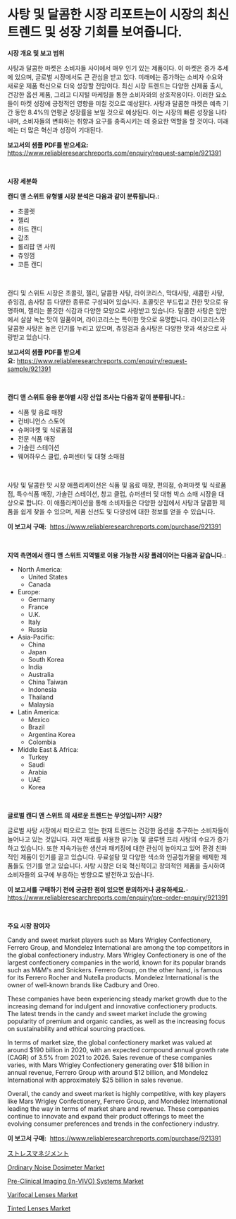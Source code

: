 <p><h1>사탕 및 달콤한 시장 리포트는이 시장의 최신 트렌드 및 성장 기회를 보여줍니다.</h1></p><p><strong>시장 개요 및 보고 범위</strong></p>
<p><p>사탕과 달콤한 마켓은 소비자들 사이에서 매우 인기 있는 제품이다. 이 마켓은 증가 추세에 있으며, 글로벌 시장에서도 큰 관심을 받고 있다. 미래에는 증가하는 소비자 수요와 새로운 제품 혁신으로 더욱 성장할 전망이다. 최신 시장 트렌드는 다양한 신제품 출시, 건강한 옵션 제품, 그리고 디지털 마케팅을 통한 소비자와의 상호작용이다. 이러한 요소들이 마켓 성장에 긍정적인 영향을 미칠 것으로 예상된다. 사탕과 달콤한 마켓은 예측 기간 동안 8.4%의 연평균 성장률을 보일 것으로 예상된다. 이는 시장의 빠른 성장을 나타내며, 소비자들의 변화하는 취향과 요구를 충족시키는 데 중요한 역할을 할 것이다. 미래에는 더 많은 혁신과 성장이 기대된다.</p></p>
<p><strong>보고서의 샘플 PDF를 받으세요:</strong> <a href="https://www.reliableresearchreports.com/enquiry/request-sample/921391">https://www.reliableresearchreports.com/enquiry/request-sample/921391</a></p>
<p>&nbsp;</p>
<p><strong>시장 세분화</strong></p>
<p><strong>캔디 앤 스위트 유형별 시장 분석은 다음과 같이 분류됩니다.:</strong></p>
<p><ul><li>초콜렛</li><li>젤리</li><li>하드 캔디</li><li>감초</li><li>롤리팝 앤 사워</li><li>츄잉껌</li><li>코튼 캔디</li></ul></p>
<p>&nbsp;</p>
<p><p>캔디 및 스위트 시장은 초콜릿, 젤리, 달콤한 사탕, 라이코리스, 막대사탕, 새콤한 사탕, 츄잉검, 솜사탕 등 다양한 종류로 구성되어 있습니다. 초콜릿은 부드럽고 진한 맛으로 유명하며, 젤리는 쫄깃한 식감과 다양한 모양으로 사랑받고 있습니다. 달콤한 사탕은 입안에서 살살 녹는 맛이 일품이며, 라이코리스는 특이한 맛으로 유명합니다. 라이코리스와 달콤한 사탕은 높은 인기를 누리고 있으며, 츄잉검과 솜사탕은 다양한 맛과 색상으로 사랑받고 있습니다.</p></p>
<p><strong>보고서의 샘플 PDF를 받으세요:</strong>&nbsp;<a href="https://www.reliableresearchreports.com/enquiry/request-sample/921391">https://www.reliableresearchreports.com/enquiry/request-sample/921391</a></p>
<p>&nbsp;</p>
<p><strong> 캔디 앤 스위트 응용 분야별 시장 산업 조사는 다음과 같이 분류됩니다.:</strong></p>
<p><ul><li>식품 및 음료 매장</li><li>컨비니언스 스토어</li><li>슈퍼마켓 및 식료품점</li><li>전문 식품 매장</li><li>가솔린 스테이션</li><li>웨어하우스 클럽, 슈퍼센터 및 대형 소매점</li></ul></p>
<p>&nbsp;</p>
<p><p>사탕 및 달콤한 맛 시장 애플리케이션은 식품 및 음료 매장, 편의점, 슈퍼마켓 및 식료품 점, 특수식품 매장, 가솔린 스테이션, 창고 클럽, 슈퍼센터 및 대형 박스 소매 시장을 대상으로 합니다. 이 애플리케이션을 통해 소비자들은 다양한 상점에서 사탕과 달콤한 제품을 쉽게 찾을 수 있으며, 제품 신선도 및 다양성에 대한 정보를 얻을 수 있습니다.</p></p>
<p><strong>이 보고서 구매:</strong>&nbsp; <a href="https://www.reliableresearchreports.com/purchase/921391">https://www.reliableresearchreports.com/purchase/921391</a></p>
<p>&nbsp;</p>
<p><strong>지역 측면에서 캔디 앤 스위트 지역별로 이용 가능한 시장 플레이어는 다음과 같습니다.:</strong></p>
<p><ul>
    <li>
        North America:
        <ul>
            <li>United States</li>
            <li>Canada</li>
        </ul>
    </li>
    <li>
        Europe:
        <ul>
            <li>Germany</li>
            <li>France</li>
            <li>U.K.</li>
            <li>Italy</li>
            <li>Russia</li>
        </ul>
    </li>
    <li>
        Asia-Pacific:
        <ul>
            <li>China</li>
            <li>Japan</li>
            <li>South Korea</li>
            <li>India</li>
            <li>Australia</li>
            <li>China Taiwan</li>
            <li>Indonesia</li>
            <li>Thailand</li>
            <li>Malaysia</li>
        </ul>
    </li>
    <li>
        Latin America:
        <ul>
            <li>Mexico</li>
            <li>Brazil</li>
            <li>Argentina Korea</li>
            <li>Colombia</li>
        </ul>
    </li>
    <li>
        Middle East & Africa:
        <ul>
            <li>Turkey</li>
            <li>Saudi</li>
            <li>Arabia</li>
            <li>UAE</li>
            <li>Korea</li>
        </ul>
    </li>
    </ul></p>
<p>&nbsp;</p>
<p><strong>글로벌 캔디 앤 스위트 의 새로운 트렌드는 무엇입니까? 시장?</strong></p>
<p><p>글로벌 사탕 시장에서 떠오르고 있는 현재 트렌드는 건강한 옵션을 추구하는 소비자들이 늘어나고 있는 것입니다. 자연 재료를 사용한 유기농 및 글루텐 프리 사탕의 수요가 증가하고 있습니다. 또한 지속가능한 생산과 패키징에 대한 관심이 높아지고 있어 환경 친화적인 제품이 인기를 끌고 있습니다. 무료설탕 및 다양한 색소와 인공첨가물을 배제한 제품들도 인기를 얻고 있습니다. 사탕 시장은 더욱 혁신적이고 창의적인 제품을 출시하여 소비자들의 요구에 부응하는 방향으로 발전하고 있습니다.</p></p>
<p><strong>이 보고서를 구매하기 전에 궁금한 점이 있으면 문의하거나 공유하세요.</strong>- <a href="https://www.reliableresearchreports.com/enquiry/pre-order-enquiry/921391">https://www.reliableresearchreports.com/enquiry/pre-order-enquiry/921391</a></p>
<p>&nbsp;</p>
<p><strong>주요 시장 참여자</strong></p>
<p><p>Candy and sweet market players such as Mars Wrigley Confectionery, Ferrero Group, and Mondelez International are among the top competitors in the global confectionery industry. Mars Wrigley Confectionery is one of the largest confectionery companies in the world, known for its popular brands such as M&M's and Snickers. Ferrero Group, on the other hand, is famous for its Ferrero Rocher and Nutella products. Mondelez International is the owner of well-known brands like Cadbury and Oreo.</p><p>These companies have been experiencing steady market growth due to the increasing demand for indulgent and innovative confectionery products. The latest trends in the candy and sweet market include the growing popularity of premium and organic candies, as well as the increasing focus on sustainability and ethical sourcing practices.</p><p>In terms of market size, the global confectionery market was valued at around $190 billion in 2020, with an expected compound annual growth rate (CAGR) of 3.5% from 2021 to 2026. Sales revenue of these companies varies, with Mars Wrigley Confectionery generating over $18 billion in annual revenue, Ferrero Group with around $12 billion, and Mondelez International with approximately $25 billion in sales revenue.</p><p>Overall, the candy and sweet market is highly competitive, with key players like Mars Wrigley Confectionery, Ferrero Group, and Mondelez International leading the way in terms of market share and revenue. These companies continue to innovate and expand their product offerings to meet the evolving consumer preferences and trends in the confectionery industry.</p></p>
<p><strong>이 보고서 구매:</strong>&nbsp;&nbsp;<a href="https://www.reliableresearchreports.com/purchase/921391">https://www.reliableresearchreports.com/purchase/921391</a></p>
<p><p><a href="https://github.com/mohamedbakry57/Market-Research-Report-List-2/blob/main/6371518182153.md">ストレスマネジメント</a></p><p><a href="https://issuu.com/reportprime-2/docs/ordinary-noise-dosimeter-market-size-2030.pptx">Ordinary Noise Dosimeter Market</a></p><p><a href="https://issuu.com/reportprime-2/docs/pre-clinical-imaging-in-vivo-systems-market-size-2">Pre-Clinical Imaging (In-VIVO) Systems Market</a></p><p><a href="https://github.com/mahnoor2003/Market-Research-Report-List-3/blob/main/varifocal-lenses-market.md">Varifocal Lenses Market</a></p><p><a href="https://github.com/BryceTownsendr/Market-Research-Report-List-3/blob/main/tinted-lenses-market.md">Tinted Lenses Market</a></p></p>
